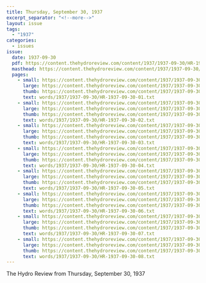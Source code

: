```yaml
---
title: Thursday, September 30, 1937
excerpt_separator: "<!--more-->"
layout: issue
tags:
  - "1937"
categories:
  - issues
issue:
  date: 1937-09-30
  pdf: https://content.thehydroreview.com/content/1937/1937-09-30/HR-1937-09-30.pdf
  masthead: https://content.thehydroreview.com/content/1937/1937-09-30/masthead/HR-1937-09-30.jpg
  pages:
    - small: https://content.thehydroreview.com/content/1937/1937-09-30/small/HR-1937-09-30-01.jpg
      large: https://content.thehydroreview.com/content/1937/1937-09-30/large/HR-1937-09-30-01.jpg
      thumb: https://content.thehydroreview.com/content/1937/1937-09-30/thumbnails/HR-1937-09-30-01.jpg
      text: words/1937/1937-09-30/HR-1937-09-30-01.txt
    - small: https://content.thehydroreview.com/content/1937/1937-09-30/small/HR-1937-09-30-02.jpg
      large: https://content.thehydroreview.com/content/1937/1937-09-30/large/HR-1937-09-30-02.jpg
      thumb: https://content.thehydroreview.com/content/1937/1937-09-30/thumbnails/HR-1937-09-30-02.jpg
      text: words/1937/1937-09-30/HR-1937-09-30-02.txt
    - small: https://content.thehydroreview.com/content/1937/1937-09-30/small/HR-1937-09-30-03.jpg
      large: https://content.thehydroreview.com/content/1937/1937-09-30/large/HR-1937-09-30-03.jpg
      thumb: https://content.thehydroreview.com/content/1937/1937-09-30/thumbnails/HR-1937-09-30-03.jpg
      text: words/1937/1937-09-30/HR-1937-09-30-03.txt
    - small: https://content.thehydroreview.com/content/1937/1937-09-30/small/HR-1937-09-30-04.jpg
      large: https://content.thehydroreview.com/content/1937/1937-09-30/large/HR-1937-09-30-04.jpg
      thumb: https://content.thehydroreview.com/content/1937/1937-09-30/thumbnails/HR-1937-09-30-04.jpg
      text: words/1937/1937-09-30/HR-1937-09-30-04.txt
    - small: https://content.thehydroreview.com/content/1937/1937-09-30/small/HR-1937-09-30-05.jpg
      large: https://content.thehydroreview.com/content/1937/1937-09-30/large/HR-1937-09-30-05.jpg
      thumb: https://content.thehydroreview.com/content/1937/1937-09-30/thumbnails/HR-1937-09-30-05.jpg
      text: words/1937/1937-09-30/HR-1937-09-30-05.txt
    - small: https://content.thehydroreview.com/content/1937/1937-09-30/small/HR-1937-09-30-06.jpg
      large: https://content.thehydroreview.com/content/1937/1937-09-30/large/HR-1937-09-30-06.jpg
      thumb: https://content.thehydroreview.com/content/1937/1937-09-30/thumbnails/HR-1937-09-30-06.jpg
      text: words/1937/1937-09-30/HR-1937-09-30-06.txt
    - small: https://content.thehydroreview.com/content/1937/1937-09-30/small/HR-1937-09-30-07.jpg
      large: https://content.thehydroreview.com/content/1937/1937-09-30/large/HR-1937-09-30-07.jpg
      thumb: https://content.thehydroreview.com/content/1937/1937-09-30/thumbnails/HR-1937-09-30-07.jpg
      text: words/1937/1937-09-30/HR-1937-09-30-07.txt
    - small: https://content.thehydroreview.com/content/1937/1937-09-30/small/HR-1937-09-30-08.jpg
      large: https://content.thehydroreview.com/content/1937/1937-09-30/large/HR-1937-09-30-08.jpg
      thumb: https://content.thehydroreview.com/content/1937/1937-09-30/thumbnails/HR-1937-09-30-08.jpg
      text: words/1937/1937-09-30/HR-1937-09-30-08.txt
---
```


The Hydro Review from Thursday, September 30, 1937

<!--more-->

